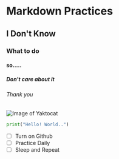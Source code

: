 # Markdown Practices
## I Don't Know
### What to do
#### so.....
##### Don't care about it
###### Thank you

![Image of Yaktocat](https://octodex.github.com/images/yaktocat.png)

``` python
print("Hello! World..")
```
- [ ] Turn on Github
- [ ] Practice Daily
- [ ] Sleep and Repeat
